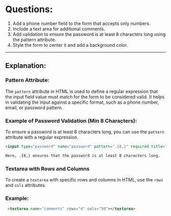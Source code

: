# Questions:

1. Add a phone number field to the form that accepts only numbers.
2. Include a text area for additional comments.
3. Add validation to ensure the password is at least 8 characters long using the pattern attribute.
4. Style the form to center it and add a background color.

---

## Explanation:



### Pattern Attribute:
The `pattern` attribute in HTML is used to define a regular expression that the input field value must match for the form to be considered valid. It helps in validating the input against a specific format, such as a phone number, email, or password pattern.

### Example of Password Validation (Min 8 Characters):
To ensure a password is at least 8 characters long, you can use the `pattern` attribute with a regular expression.

```html
<input type="password" name="password" pattern=".{8,}" required title="Password must be at least 8 characters long">

Here, .{8,} ensures that the password is at least 8 characters long.
```

### Textarea with Rows and Columns

To create a `textarea` with specific rows and columns in HTML, use the `rows` and `cols` attributes. 

### Example:
```html
 <textarea name="comments" rows="4" cols="50"></textarea>
```


